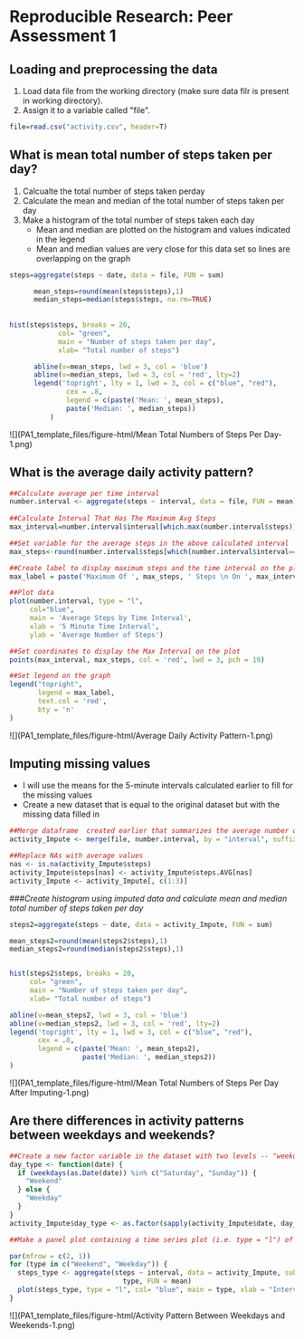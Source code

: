 # Reproducible Research: Peer Assessment 1


## **Loading and preprocessing the data**


1. Load data file from the working directory (make sure data filr is present in working directory).
2. Assign it to a variable called "file".


```r
file=read.csv("activity.csv", header=T)
```


## **What is mean total number of steps taken per day?**


1. Calcualte the total number of steps taken perday
2. Calculate the mean and median of the total number of steps taken per day
3. Make a histogram of the total number of steps taken each day
    * Mean and median are plotted on the histogram and values indicated in the legend
    * Mean and median values are very close for this data set so lines are overlapping on the graph


```r
steps=aggregate(steps ~ date, data = file, FUN = sum)

      mean_steps=round(mean(steps$steps),1)
      median_steps=median(steps$steps, na.rm=TRUE)
      
      
hist(steps$steps, breaks = 20, 
            col= "green", 
            main = "Number of steps taken per day", 
            xlab= "Total number of steps")

      abline(v=mean_steps, lwd = 3, col = 'blue')
      abline(v=median_steps, lwd = 3, col = 'red', lty=2)
      legend('topright', lty = 1, lwd = 3, col = c("blue", "red"),
              cex = .8, 
              legend = c(paste('Mean: ', mean_steps),
              paste('Median: ', median_steps))
          )
```

![](PA1_template_files/figure-html/Mean Total Numbers of Steps Per Day-1.png) 



## **What is the average daily activity pattern?**


```r
##Calculate average per time interval      
number.interval <- aggregate(steps ~ interval, data = file, FUN = mean)
      
##Calculate Interval That Has The Maximum Avg Steps       
max_interval=number.interval$interval[which.max(number.interval$steps)]

##Set variable for the average steps in the above calculated interval
max_steps<-round(number.interval$steps[which(number.interval$interval==max_interval)],1)

##Create label to display maximum steps and the time interval on the plot
max_label = paste('Maximum Of ', max_steps, ' Steps \n On ', max_interval, 'th Time Interval', sep = '')

##Plot data
plot(number.interval, type = "l",
     col="blue",
     main = 'Average Steps by Time Interval',
     xlab = '5 Minute Time Interval',
     ylab = 'Average Number of Steps')

##Set coordinates to display the Max Interval on the plot
points(max_interval, max_steps, col = 'red', lwd = 3, pch = 19)

##Set legend on the graph
legend("topright",
       legend = max_label,
       text.col = 'red',
       bty = 'n'
)
```

![](PA1_template_files/figure-html/Average Daily Activity Pattern-1.png) 


## **Imputing missing values**
* I will use the means for the 5-minute intervals calculated earlier to fill for the missing values
* Create a new dataset that is equal to the original dataset but with the missing data filled in


```r
##Merge dataframe  created earlier that summarizes the average number of steps per interval to the original dataset
activity_Impute <- merge(file, number.interval, by = "interval", suffixes = c("", ".AVG"))

##Replace NAs with average values
nas <- is.na(activity_Impute$steps)
activity_Impute$steps[nas] <- activity_Impute$steps.AVG[nas]
activity_Impute <- activity_Impute[, c(1:3)]
```

###*Create histogram using imputed data and calculate mean and median total number of steps taken per day*


```r
steps2=aggregate(steps ~ date, data = activity_Impute, FUN = sum)

mean_steps2=round(mean(steps2$steps),1)
median_steps2=round(median(steps2$steps),1)


hist(steps2$steps, breaks = 20, 
     col= "green", 
     main = "Number of steps taken per day", 
     xlab= "Total number of steps")

abline(v=mean_steps2, lwd = 3, col = 'blue')
abline(v=median_steps2, lwd = 3, col = 'red', lty=2)
legend('topright', lty = 1, lwd = 3, col = c("blue", "red"),
       cex = .8, 
       legend = c(paste('Mean: ', mean_steps2),
                  paste('Median: ', median_steps2))
)
```

![](PA1_template_files/figure-html/Mean Total Numbers of Steps Per Day After Imputing-1.png) 

## **Are there differences in activity patterns between weekdays and weekends?**



```r
##Create a new factor variable in the dataset with two levels -- "weekday" and "weekend" indicating whether a given date is a weekday or weekend day.
day_type <- function(date) {
  if (weekdays(as.Date(date)) %in% c("Saturday", "Sunday")) {
    "Weekend"
  } else {
    "Weekday"
  }
}
activity_Impute$day_type <- as.factor(sapply(activity_Impute$date, day_type))

##Make a panel plot containing a time series plot (i.e. type = "l") of the 5-minute interval (x-axis) and the average number of steps taken, averaged across all weekday days or weekend days (y-axis).

par(mfrow = c(2, 1))
for (type in c("Weekend", "Weekday")) {
  steps_type <- aggregate(steps ~ interval, data = activity_Impute, subset = activity_Impute$day_type == 
                            type, FUN = mean)
  plot(steps_type, type = "l", col= "blue", main = type, xlab = "Interval", ylab = "Number of Steps")
}
```

![](PA1_template_files/figure-html/Activity Pattern Between Weekdays and Weekends-1.png) 

